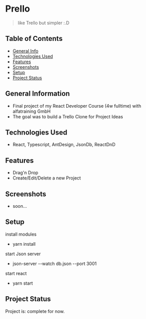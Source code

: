 

# Prello
> like Trello but simpler :.D
> 
## Table of Contents
* [General Info](#general-information)
* [Technologies Used](#technologies-used)
* [Features](#features)
* [Screenshots](#screenshots)
* [Setup](#setup)
* [Project Status](#project-status)
<!-- * [License](#license) -->


## General Information
- Final project of my React Developer Course (4w fulltime) with alfatraining GmbH
- The goal was to build a Trello Clone for Project Ideas
<!-- You don't have to answer all the questions - just the ones relevant to your project. -->


## Technologies Used
- React, Typescript, AntDesign, JsonDb, ReactDnD


## Features
- Drag'n Drop
- Create/Edit/Delete a new Project


## Screenshots
- soon...


## Setup
install modules
- yarn install

start Json server
- json-server --watch db.json --port 3001

start react
- yarn start


## Project Status
Project is: complete for now.
